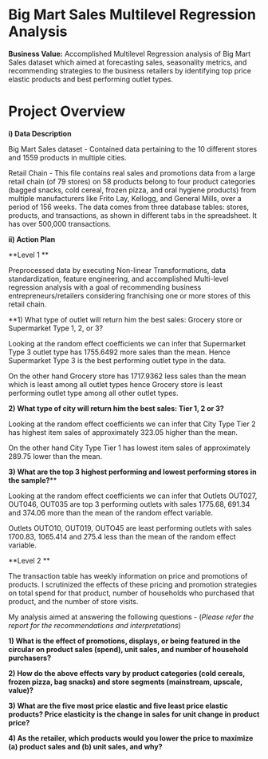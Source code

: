 # Big Mart Sales Multilevel Regression Analysis

**Business Value:** Accomplished Multilevel Regression analysis of Big Mart Sales dataset which aimed at forecasting sales, seasonality metrics, and recommending strategies to the business retailers by identifying top price elastic products and best performing outlet types.

# Project Overview

**i) Data Description**

Big Mart Sales dataset - Contained data pertaining to the 10 different stores and 1559 products in multiple cities. 

Retail Chain - This file contains real sales and promotions data from a large retail chain (of 79 stores) on 58 products belong to four product categories (bagged snacks, cold cereal, frozen pizza, and oral hygiene products) from multiple manufacturers like Frito Lay, Kellogg, and General Mills, over a period of 156 weeks. The data comes from three database tables: stores, products, and transactions, as shown in different tabs in the spreadsheet. It has over 500,000 transactions. 

**ii) Action Plan**

**Level 1 **

Preprocessed data by executing Non-linear Transformations, data standardization, feature engineering, and accomplished Multi-level regression analysis with a goal of recommending business entrepreneurs/retailers considering franchising one or more stores of this retail chain.  

**1) What type of outlet will return him the best sales: Grocery store or Supermarket Type 1, 2, or 3?

Looking at the random effect coefficients we can infer that Supermarket Type 3 outlet type has 1755.6492 more sales
than the mean. Hence Supermarket Type 3 is the best performing outlet type in the data.

On the other hand Grocery store has 1717.9362 less sales than the mean which is least among all outlet types hence
Grocery store is least performing outlet type among all other outlet types.

**2) What type of city will return him the best sales: Tier 1, 2 or 3?**

Looking at the random effect coefficients we can infer that City Type Tier 2 has highest item sales of approximately 323.05 higher than the mean.

On the other hand City Type Tier 1 has lowest item sales of approximately 289.75 lower than the mean.

**3) What are the top 3 highest performing and lowest performing stores in the sample?****

Looking at the random effect coefficients we can infer that Outlets OUT027, OUT046, OUT035 are top 3 performing outlets with sales 1775.68, 691.34 and 374.06 more than the mean of the random effect variable.

Outlets OUTO10, OUT019, OUTO45 are least performing outlets with sales 1700.83, 1065.414 and 275.4 less than the mean of the random effect variable.

**Level 2 **

The transaction table has weekly information on price and promotions of products. I scrutinized the effects of these pricing and promotion strategies on total spend for that product, number of households who purchased that product, and the number of store visits.

My analysis aimed at answering the following questions - (_Please refer the report for the recommendations and interpretations_)

**1) What is the effect of promotions, displays, or being featured in the circular on product sales (spend), unit sales, and number of household purchasers?**

**2) How do the above effects vary by product categories (cold cereals, frozen pizza, bag snacks) and store segments (mainstream, upscale, value)?**

**3) What are the five most price elastic and five least price elastic products? Price elasticity is the change in sales for unit change in product price?**

**4) As the retailer, which products would you lower the price to maximize (a) product sales and (b) unit sales, and why?**






